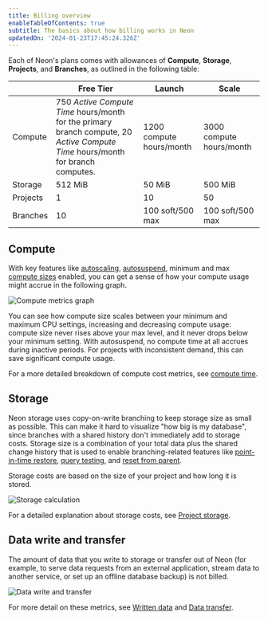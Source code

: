 ```yaml
---
title: Billing overview
enableTableOfContents: true
subtitle: The basics about how billing works in Neon
updatedOn: '2024-01-23T17:45:24.326Z'
---
```


Each of Neon's plans comes with allowances of **Compute**, **Storage**, **Projects**, and **Branches**, as outlined in the following table:

|            | Free Tier                                                    | Launch          | Scale             |
|------------|--------------------------------------------------------------|-----------------|-------------------|
| Compute    | 750 _Active Compute Time_ hours/month for the primary branch compute, 20 _Active Compute Time_ hours/month for branch computes. | 1200 compute hours/month | 3000 compute hours/month  |
| Storage    | 512 MiB                                                      | 50 MiB          | 500 MiB           |
| Projects   | 1                                                            | 10              | 50                |
| Branches   | 10                                                           | 100 soft/500 max       | 100 soft/500 max |

## Compute

With key features like [autoscaling](/docs/guides/autoscaling-guide), [autosuspend](/docs/guides/auto-suspend-guide), minimum and max [compute sizes](/docs/manage/endpoints#compute-size-and-autoscaling-configuration) enabled, you can get a sense of how your compute usage might accrue in the following graph.

![Compute metrics graph](/docs/introduction/compute-metrics2.png)

You can see how compute size scales between your minimum and maximum CPU settings, increasing and decreasing compute usage: compute size never rises above your max level, and it never drops below your minimum setting. With autosuspend, no compute time at all accrues during inactive periods. For projects with inconsistent demand, this can save significant compute usage.

For a more detailed breakdown of compute cost metrics, see [compute time](/docs/introduction/billing#compute-time).

## Storage

Neon storage uses copy-on-write branching to keep storage size as small as possible. This can make it hard to visualize "how big is my database", since branches with a shared history don't immediately add to storage costs. Storage size is a combination of your total data plus the shared change history that is used to enable branching-related features like [point-in-time restore](/docs/introduction/point-in-time-restore), [query testing](/docs/guides/branching-test-queries), and [reset from parent](/docs/manage/branches#reset-a-branch-from-parent).

Storage costs are based on the size of your project and how long it is stored.

![Storage calculation](/docs/introduction/storage_calc.jpg)

For a detailed explanation about storage costs, see [Project storage](/docs/introduction/billing#project-storage).

## Data write and transfer

The amount of data that you write to storage or transfer out of Neon (for example, to serve data requests from an external application, stream data to another service, or set up an offline database backup) is not billed. 

![Data write and transfer](/docs/introduction/neon_boundary.jpg)

For more detail on these metrics, see [Written data](/docs/introduction/billing#written-data) and [Data transfer](/docs/introduction/billing#data-transfer).
